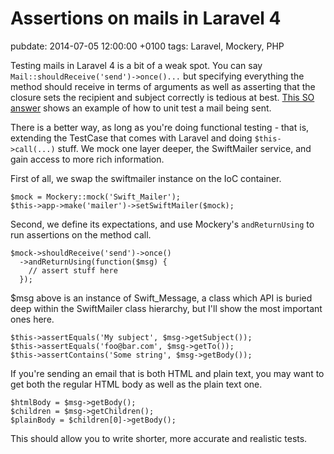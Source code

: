 # Assertions on mails in Laravel 4
pubdate: 2014-07-05 12:00:00 +0100
tags: Laravel, Mockery, PHP

Testing mails in Laravel 4 is a bit of a weak spot. You can say `Mail::shouldReceive('send')->once()...` but specifying everything the method should receive in terms of arguments as well as asserting that the closure sets the recipient and subject correctly is tedious at best. [This SO answer](http://stackoverflow.com/questions/18406497/how-to-test-mail-facade-in-laravel-4/18431205#18431205) shows an example of how to unit test a mail being sent.

There is a better way, as long as you're doing functional testing - that is, extending the TestCase that comes with Laravel and doing `$this->call(...)` stuff. We mock one layer deeper, the SwiftMailer service, and gain access to more rich information.

First of all, we swap the swiftmailer instance on the IoC container.

    $mock = Mockery::mock('Swift_Mailer');
    $this->app->make('mailer')->setSwiftMailer($mock);

Second, we define its expectations, and use Mockery's `andReturnUsing` to run assertions on the method call.

    $mock->shouldReceive('send')->once()
      ->andReturnUsing(function($msg) {
        // assert stuff here
      });

$msg above is an instance of Swift_Message, a class which API is buried deep within the SwiftMailer class hierarchy, but I'll show the most important ones here.

    $this->assertEquals('My subject', $msg->getSubject());
    $this->assertEquals('foo@bar.com', $msg->getTo());
    $this->assertContains('Some string', $msg->getBody());

If you're sending an email that is both HTML and plain text, you may want to get both the regular HTML body as well as the plain text one.

    $htmlBody = $msg->getBody();
    $children = $msg->getChildren();
    $plainBody = $children[0]->getBody();

This should allow you to write shorter, more accurate and realistic tests.